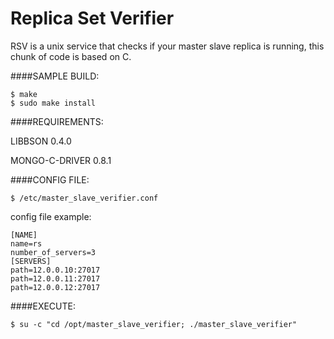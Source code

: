 Replica Set Verifier
====================

RSV is a unix service that checks if your master slave replica is running, this chunk of code is based on C.

####SAMPLE BUILD:

    $ make
    $ sudo make install

####REQUIREMENTS:

LIBBSON 0.4.0

MONGO-C-DRIVER 0.8.1

####CONFIG FILE:

    $ /etc/master_slave_verifier.conf 

config file example:

    [NAME]
    name=rs
    number_of_servers=3
    [SERVERS]
    path=12.0.0.10:27017
    path=12.0.0.11:27017
    path=12.0.0.12:27017

####EXECUTE:

    $ su -c "cd /opt/master_slave_verifier; ./master_slave_verifier"

